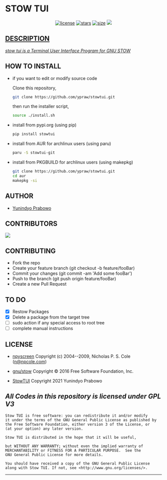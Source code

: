 # STOW TUI

<p align="center">
<a href='#license'><img src='https://img.shields.io/github/license/ypraw/stowtui?color=brightgreen&logo=github&style=for-the-badge' alt='license'/></a>
<a href='#stars'><img src='https://img.shields.io/github/stars/ypraw/stowtui?style=for-the-badge' alt='stars'/></a>
<a href='#pypi'><img src='https://img.shields.io/pypi/v/stowtui?label=pypi&style=for-the-badge' alt='size'/></a>
<a href='#python'><img src="https://img.shields.io/pypi/pyversions/stowtui?color=brightgreen&label=Python%20Version&logo=python&logoColor=yellow&style=for-the-badge">
</p>

## DESCRIPTION

_stow tui is a Terminal User Interface Program for [GNU STOW](https://www.gnu.org/software/stow/)_

## HOW TO INSTALL

* if you want to edit or modify source code

    Clone this repository,

    ```bash
    git clone https://github.com/ypraw/stowtui.git
    ```

    then run the installer script,

    ```bash
    source ./install.sh
    ```

* install from pypi.org (using pip)

    ```bash
    pip install stowtui
    ```

* install from AUR for archlinux users (using paru)

    ```bash
    paru -S stowtui-git
    ```

* install from PKGBUILD for archlinux users (using makepkg)

    ```bash
    git clone https://github.com/ypraw/stowtui.git
    cd aur
    makepkg -si
    ```

## AUTHOR

* [Yunindyo Prabowo](https://github.com/ypraw)

## CONTRIBUTORS

<a href = "https://github.com/ypraw/stowtui/graphs/contributors">
  <img src = "https://contrib.rocks/image?repo=ypraw/stowtui"/>
</a>

## CONTRIBUTING

* Fork the repo
* Create your feature branch (git checkout -b feature/fooBar)
* Commit your changes (git commit -am 'Add some fooBar')
* Push to the branch (git push origin feature/fooBar)
* Create a new Pull Request

## TO DO

* [x] Restow Packages
* [x] Delete a package from the target tree
* [ ] sudo action if any special access to root tree
* [ ] complete manual instructions

## LICENSE

* [npyscreen](https://github.com/npcole/npyscreen) Copyright (c) 2004--2009, Nicholas P. S. Cole (n@npcole.com)

* [gnu/stow](https://www.gnu.org/software/stow/) Copyright © 2016 Free Software Foundation, Inc.

* [StowTUI](https://github.com/ypraw/stowtui) Copyright 2021 Yunindyo Prabowo

_**All Codes in this repository is licensed under GPL V3**_
-----
    Stow TUI is free software: you can redistribute it and/or modify
    it under the terms of the GNU General Public License as published by
    the Free Software Foundation, either version 3 of the License, or
    (at your option) any later version.

    Stow TUI is distributed in the hope that it will be useful,

    but WITHOUT ANY WARRANTY; without even the implied warranty of
    MERCHANTABILITY or FITNESS FOR A PARTICULAR PURPOSE.  See the
    GNU General Public License for more details.

    You should have received a copy of the GNU General Public License
    along with Stow TUI. If not, see <http://www.gnu.org/licenses/>.
-----
